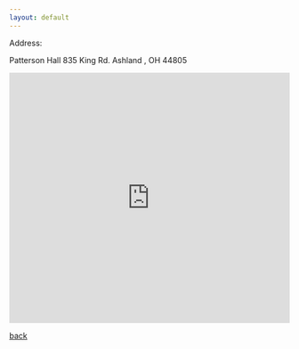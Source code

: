```yaml
---
layout: default
---
```


Address:

Patterson Hall
835 King Rd.
Ashland , OH 44805

<style>
.responsive-wrap iframe{ max-width: 100%;}
</style>
<div class="responsive-wrap">
<!-- this is the embed code provided by Google -->
  <iframe src="https://www.google.com/maps/embed?pb=!1m18!1m12!1m3!1d3017.490079277592!2d-82.32334768459046!3d40.86111797931591!2m3!1f0!2f0!3f0!3m2!1i1024!2i768!4f13.1!3m3!1m2!1s0x8839e4b5b16f11f5%3A0x1544f81c233fbf1d!2s835%20King%20Rd%2C%20Ashland%2C%20OH%2044805!5e0!3m2!1sen!2sus!4v1578530670759!5m2!1sen!2sus" width="600" height="450" frameborder="0" style="border:0;" allowfullscreen=""></iframe>
<!-- Google embed ends -->
</div>

[back](./)


